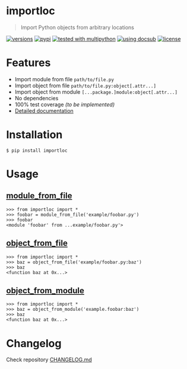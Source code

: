 # importloc
> Import Python objects from arbitrary locations

<!-- docsub: begin -->
<!-- docsub: include docs/parts/badges.md -->
[![versions](https://img.shields.io/pypi/pyversions/importloc.svg)](https://pypi.org/project/importloc)
[![pypi](https://img.shields.io/pypi/v/importloc.svg#v0.1.0)](https://pypi.python.org/pypi/importloc)
[![tested with multipython](https://img.shields.io/badge/tested_with-multipython-x)](https://github.com/makukha/multipython)
[![using docsub](https://img.shields.io/badge/using-docsub-royalblue)](https://github.com/makukha/docsub)
[![license](https://img.shields.io/github/license/makukha/importloc.svg)](https://github.com/makukha/importloc/blob/main/LICENSE)
<!-- docsub: end -->


# Features

* Import module from file `path/to/file.py`
* Import object from file `path/to/file.py:object[.attr...]`
* Import object from module `[...package.]module:object[.attr...]`
* No dependencies
* 100% test coverage *(to be implemented)*
* [Detailed documentation](http://importloc.readthedocs.io)


# Installation
<!-- docsub: begin -->
<!-- docsub: include docs/parts/installation.md -->
```shell
$ pip install importloc
```
<!-- docsub: end -->


# Usage

## [module_from_file](https://importloc.readthedocs.io/en/latest/#importloc.module_from_file)

<!-- docsub: begin -->
<!-- docsub: include tests/test_module_from_file.txt -->
<!-- docsub: lines after 1 upto -1 -->
```doctest
>>> from importloc import *
>>> foobar = module_from_file('example/foobar.py')
>>> foobar
<module 'foobar' from ...example/foobar.py'>
```
<!-- docsub: end -->

## [object_from_file](https://importloc.readthedocs.io/en/latest/#importloc.object_from_file)

<!-- docsub: begin -->
<!-- docsub: include tests/test_object_from_file.txt -->
<!-- docsub: lines after 1 upto -1 -->
```doctest
>>> from importloc import *
>>> baz = object_from_file('example/foobar.py:baz')
>>> baz
<function baz at 0x...>
```
<!-- docsub: end -->

## [object_from_module](https://importloc.readthedocs.io/en/latest/#importloc.object_from_module)

<!-- docsub: begin -->
<!-- docsub: include tests/test_object_from_module.txt -->
<!-- docsub: lines after 1 upto -1 -->
```doctest
>>> from importloc import *
>>> baz = object_from_module('example.foobar:baz')
>>> baz
<function baz at 0x...>
```
<!-- docsub: end -->


# Changelog

Check repository [CHANGELOG.md](https://github.com/makukha/importloc/tree/main/CHANGELOG.md)
